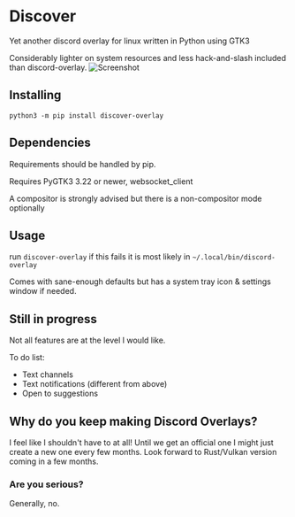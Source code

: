 # Discover
Yet another discord overlay for linux written in Python using GTK3

Considerably lighter on system resources and less hack-and-slash included than discord-overlay.
![Screenshot](https://user-images.githubusercontent.com/964775/94065879-9c4e4480-fde3-11ea-9b8a-4688fd02ca17.png)

## Installing

```
python3 -m pip install discover-overlay
```

## Dependencies

Requirements should be handled by pip.

Requires PyGTK3 3.22 or newer, websocket_client

A compositor is strongly advised but there is a non-compositor mode optionally


## Usage

run `discover-overlay` if this fails it is most likely in `~/.local/bin/discord-overlay`

Comes with sane-enough defaults but has a system tray icon & settings window if needed.

## Still in progress

Not all features are at the level I would like.

To do list:

- Text channels
- Text notifications (different from above)
- Open to suggestions

## Why do you keep making Discord Overlays?

I feel like I shouldn't have to at all! Until we get an official one I might just create a new one every few months. Look forward to Rust/Vulkan version coming in a few months.

### Are you serious?

Generally, no.

